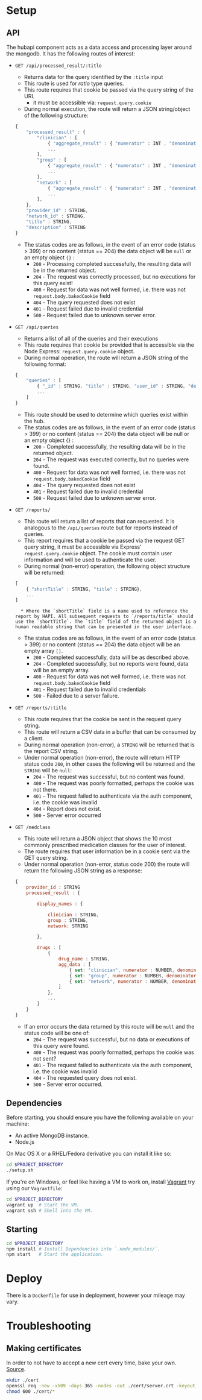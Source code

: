 # Setup

## API

The hubapi component acts as a data access and processing layer around the mongodb. It has the following routes of interest: 

- `GET /api/processed_result/:title`
    + Returns data for the query identified by the `:title` input
    + This route is used for *ratio* type queries.
    + This route requires that cookie be passed via the query string of the URL
        *  it must be accessible via: `request.query.cookie`
    + During normal execution, the route will return a JSON string/object of the following structure: 

    ```JavaScript
    { 
        "processed_result" : { 
            "clinician" : [
                { "aggregate_result" : { "numerator" : INT , "denominator" : INT }, "time": TIMESTAMP, "display_name" : STRING },
                ... 
            ], 
            "group" : [
                { "aggregate_result" : { "numerator" : INT , "denominator" : INT }, "time": TIMESTAMP, "display_name" : STRING },
                ... 
            ],
            "network" : [
                { "aggregate_result" : { "numerator" : INT , "denominator" : INT }, "time": TIMESTAMP, "display_name" : STRING },
                ... 
            ],
        }, 
        "provider_id" : STRING, 
        "network_id" : STRING,
        "title" : STRING, 
        "description" : STRING 
    }
    ```
    + The status codes are as follows, in the event of an error code (status > 399) or no content (status == 204) the data object will be `null` or an empty object `{}` : 
        * `200` - Processing completed successfully, the resulting data will be in the returned object. 
        * `204` - The request was correctly processed, but no executions for this query exist!
        * `400` - Request for data was not well formed, i.e. there was not `request.body.bakedCookie` field
        * `404` - The query requested does not exist
        * `401` - Request failed due to invalid credential
        * `500` - Request failed due to unknown server error. 

- `GET /api/queries`
    + Returns a list of all of the queries and their executions 
    + This route requires that cookie be provided that is accessible via the Node Express: `request.query.cookie` object.
    + During normal operation, the route will return a JSON string of the following format: 

    ```JavaScript
    {
        "queries" : [
            { "_id" : STRING, "title" : STRING, "user_id" : STRING, "description" : STRING, "executions" : [ ... ] },
            ... 
        ]
    }
    ```
    + This route should be used to determine which queries exist within the hub.
    + The status codes are as follows, in the event of an error code (status > 399) or no content (status == 204) the data object will be null or an empty object {} : 
        * `200` - Completed successfully, the resulting data will be in the returned object. 
        * `204` - The request was executed correctly, but no queries were found.
        * `400` - Request for data was not well formed, i.e. there was not `request.body.bakedCookie` field
        * `404` - The query requested does not exist
        * `401` - Request failed due to invalid credential
        * `500` - Request failed due to unknown server error. 

- `GET /reports/`
    + This route will return a list of reports that can requested. It is analogous to the `/api/queries` route but for reports instead of queries.  
    + This report requires that a cookie be passed via the request GET query string, it must be accessible via Express' `request.query.cookie` object. The cookie must contain user information and will be used to authenticate the user.
    + During normal (non-error) operation, the following object structure will be returned: 

    ```JavaScript
    [
        { "shortTitle" : STRING, "title" : STRING},
        ...
    ]
    ```
        * Where the `shortTitle` field is a name used to reference the report by HAPI. All subsequent requests to `/reports/title` should use the `shortTitle`. The `title` field of the returned object is a human readable string that can be presented in the user interface.  
    + The status codes are as follows, in the event of an error code (status > 399) or no content (status == 204) the data object will be an empty array `[]`. 
        * `200` - Completed successfully, data will be as described above.
        * `204` - Completed successfully, but no reports were found, data will be an empty array.
        * `400` - Request for data was not well formed, i.e. there was not `request.body.bakedCookie` field
        * `401` - Request failed due to invalid credentials
        * `500` - Failed due to a server failure. 

- `GET /reports/:title`
    + This route requires that the cookie be sent in the request query string. 
    + This route will return a CSV data in a buffer that can be consumed by a client. 
    + During normal operation (non-error), a `STRING` will be returned that is the report CSV string. 
    + Under normal operation (non-error), the route will return HTTP status code `200`, in other cases the following will be returned and the `STRING` will be `null`:  
        * `204` - The request was successful, but no content was found.
        * `400` - The request was poorly formatted, perhaps the cookie was not there.
        * `401` - The request failed to authenticate via the auth component, i.e. the cookie was invalid
        * `404` - Report does not exist.
        * `500` - Server error occurred

- `GET /medclass`
    + This route will return a JSON object that shows the 10 most commonly prescribed medication classes for the user of interest.
    + The route requires that user information be in a cookie sent via the GET query string.
    + Under normal operation (non-error, status code 200) the route will return the following JSON string as a response:
    
    ```JavaScript
    {
        provider_id : STRING
        processed_result : {

            display_names : {

                clinician : STRING,
                group : STRING,
                network: STRING

            }, 

            drugs : [
                {
                    drug_name : STRING,
                    agg_data : [
                        { set: "clinician", numerator : NUMBER, denominator: NUMBER, time: TIMESTAMP },
                        { set: "group", numerator : NUMBER, denominator: NUMBER, time: TIMESTAMP },
                        { set: "network", numerator : NUMBER, denominator: NUMBER, time: TIMESTAMP }
                    ]
                }, 
                ...
            ]
        }
    }
    ```

    + If an error occurs the data returned by this route will be `null` and the status code will be one of: 
        * `204` - The request was successful, but no data or executions of this query were found.
        * `400` - The request was poorly formatted, perhaps the cookie was not sent?
        * `401` - The request failed to authenticate via the auth component, i.e. the cookie was invalid
        * `404` - The requested query does not exist.
        * `500` - Server error occurred.

## Dependencies

Before starting, you should ensure you have the following available on your machine:

* An active MongoDB instance.
* Node.js

On Mac OS X or a RHEL/Fedora derivative you can install it like so:

```bash
cd $PROJECT_DIRECTORY
./setup.sh
```

If you're on Windows, or feel like having a VM to work on, install [Vagrant](https://www.vagrantup.com/) try using our `Vagrantfile`:

```bash
cd $PROJECT_DIRECTORY
vagrant up  # Start the VM.
vagrant ssh # Shell into the VM.
```

## Starting

```bash
cd $PROJECT_DIRECTORY
npm install # Install Dependencies into `.node_modules/`.
npm start   # Start the application.
```

# Deploy

There is a `Dockerfile` for use in deployment, however your mileage may vary.

# Troubleshooting

## Making certificates

In order to not have to accept a new cert every time, bake your own. [Source](https://library.linode.com/security/ssl-certificates/self-signed).

```bash
mkdir ./cert
openssl req -new -x509 -days 365 -nodes -out ./cert/server.crt -keyout ./cert/server.key
chmod 600 ./cert/*
```
